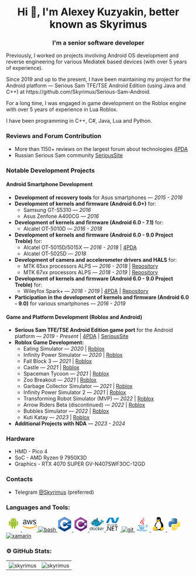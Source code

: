 <h1 align="center">Hi 👋, I'm Alexey Kuzyakin, better known as Skyrimus</h1>
<h3 align="center">I'm a senior software developer</h3>

<p>Previously, I worked on projects involving Android OS development and reverse engineering for various Mediatek based devices (with over 5 years of experience). </p>
<p>Since 2019 and up to the present, I have been maintaining my project for the Android platform — Serious Sam TFE/TSE Android Edition (using Java and C++) at https://github.com/Skyrimus/Serious-Sam-Android. </p>
<p>For a long time, I was engaged in game development on the Roblox engine with over 5 years of experience in Lua Roblox. </p>
<p>I have been programming in C++, C#, Java, Lua and Python.</p>

### Reviews and Forum Contribution
- More than 1150+ reviews on the largest forum about technologies [4PDA](https://4pda.to/forum/index.php?act=rep&mid=3927665&view=history&order=desc&mode=to)
- Russian Serious Sam community [SeriousSite](https://www.serioussite.ru/index/8)

### Notable Development Projects

#### Android Smartphone Development
- **Development of recovery tools** for Asus smartphones — *2015 - 2016*
- **Development of kernels and firmware (Android 6.0+)** for:
  - Samsung GT-S5310 — *2016*
  - Asus Zenfone A400CG — *2016*
- **Development of kernels and firmware (Android 6.0 - 7.1)** for:
  - Alcatel OT-5010D — *2016 - 2018*
- **Development of kernels and firmware (Android 6.0 - 9.0 Project Treble)** for:
  - Alcatel OT-5015D/5015X — *2016 - 2018* | [4PDA](https://4pda.to/forum/index.php?showtopic=879248)
  - Alcatel OT-5025D — *2018*
- **Development of camera and accelerometer drivers and HALS** for:
  - MTK 65xx processors ALPS — *2016 - 2018* | [Repository](https://github.com/Skyrimus/camera_hals_5015D_5010D)
  - MTK 67xx processors ALPS — *2018 - 2019* | [Repository](https://github.com/Skyrimus/device_kernel_porridge/tree/master/vendor/mediatek/proprietary/custom/mt6735/hal/D1)
- **Development of kernels and firmware (Android 6.0 - 9.0 Project Treble)** for:
  - Wileyfox Spark+ — *2018 - 2019* | [4PDA](https://4pda.to/forum/index.php?showtopic=917036&view=findpost&p=76784952) | [Repository](https://github.com/Skyrimus/device_kernel_porridge)
- **Participation in the development of kernels and firmware (Android 6.0 - 9.0)** for various smartphones — *2016 - 2019*

#### Game and Platform Development (Roblox and Android)
- **Serious Sam TFE/TSE Android Edition game port** for the Android platform — *2019 - Present* | [4PDA](https://4pda.to/forum/index.php?showtopic=942755) | [SeriousSite](http://www.serioussite.ru/forum/6-3931-1)
- **Roblox Game Development:**
  - Eating Simulator — *2020* | [Roblox](https://www.roblox.com/games/5359414099/Eating-Simulator)
  - Infinity Power Simulator — *2020* | [Roblox](https://www.roblox.com/games/6265485611/MONSTERS-Infinity-Power-Simulator)
  - Fall Block 3 — *2021* | [Roblox](https://www.roblox.com/games/6350363196/UPDATE-Fall-Block-3)
  - Castle — *2021* | [Roblox](https://www.roblox.com/games/7071021196/Castle)
  - Spaceman Tycoon — *2021* | [Roblox](https://www.roblox.com/games/7071021196/Castle)
  - Zoo Breakout — *2021* | [Roblox](https://www.roblox.com/games/7322334318/UPDATE-Zoo-Breakout-Simulator)
  - Garbage Collector Simulator — *2021* | [Roblox](https://www.roblox.com/games/7991015110/Garbage-Collector-Simulator-UPDATE)
  - Infinity Power Simulator 2 — *2021* | [Roblox](https://www.roblox.com/games/7424965087/Infinity-Power-Simulator-2)
  - Transforming Robot Simulator (MVP) — *2022* | [Roblox](https://www.roblox.com/games/8506979156/Transforming-Robot-Simulator)
  - Arrow Riders Beta (discontinued) — *2022* | [Roblox](https://www.roblox.com/games/8195611377/ArrowRiders#!/about)
  - Bubbles Simulator — *2022* | [Roblox](https://www.roblox.com/games/13126775213/Bubble-Blowing-Simulator)
  - Kuti Katay — *2023* | [Roblox](https://www.roblox.com/games/14038053281/unnamed#!/game-instances)
- **Additional Projects with NDA** — *2023 - 2024*

### Hardware
* HMD - Pico 4 
* SoC - AMD Ryzen 9 7950X3D
* Graphics - RTX 4070 SUPER GV-N407SWF3OC-12GD

### Contacts
 - Telegram [@Skyrimus](https://t.me/Skyrimus) (preferred)
   
<h3 align="left">Languages and Tools:</h3>
<p align="left"> <a href="https://developer.android.com" target="_blank" rel="noreferrer"> <img src="https://raw.githubusercontent.com/devicons/devicon/master/icons/android/android-original-wordmark.svg" alt="android" width="40" height="40"/> </a> <a href="https://aws.amazon.com" target="_blank" rel="noreferrer"> <img src="https://raw.githubusercontent.com/devicons/devicon/master/icons/amazonwebservices/amazonwebservices-original-wordmark.svg" alt="aws" width="40" height="40"/> </a> <a href="https://www.gnu.org/software/bash/" target="_blank" rel="noreferrer"> <img src="https://www.vectorlogo.zone/logos/gnu_bash/gnu_bash-icon.svg" alt="bash" width="40" height="40"/> </a> <a href="https://www.w3schools.com/cpp/" target="_blank" rel="noreferrer"> <img src="https://raw.githubusercontent.com/devicons/devicon/master/icons/cplusplus/cplusplus-original.svg" alt="cplusplus" width="40" height="40"/> </a> <a href="https://www.w3schools.com/cs/" target="_blank" rel="noreferrer"> <img src="https://raw.githubusercontent.com/devicons/devicon/master/icons/csharp/csharp-original.svg" alt="csharp" width="40" height="40"/> </a> <a href="https://www.docker.com/" target="_blank" rel="noreferrer"> <img src="https://raw.githubusercontent.com/devicons/devicon/master/icons/docker/docker-original-wordmark.svg" alt="docker" width="40" height="40"/> </a> <a href="https://dotnet.microsoft.com/" target="_blank" rel="noreferrer"> <img src="https://raw.githubusercontent.com/devicons/devicon/master/icons/dot-net/dot-net-original-wordmark.svg" alt="dotnet" width="40" height="40"/> </a> <a href="https://git-scm.com/" target="_blank" rel="noreferrer"> <img src="https://www.vectorlogo.zone/logos/git-scm/git-scm-icon.svg" alt="git" width="40" height="40"/> </a> <a href="https://www.java.com" target="_blank" rel="noreferrer"> <img src="https://raw.githubusercontent.com/devicons/devicon/master/icons/java/java-original.svg" alt="java" width="40" height="40"/> </a> <a href="https://www.linux.org/" target="_blank" rel="noreferrer"> <img src="https://raw.githubusercontent.com/devicons/devicon/master/icons/linux/linux-original.svg" alt="linux" width="40" height="40"/> </a> <a href="https://www.python.org" target="_blank" rel="noreferrer"> <img src="https://raw.githubusercontent.com/devicons/devicon/master/icons/python/python-original.svg" alt="python" width="40" height="40"/> </a> <a href="https://dotnet.microsoft.com/apps/xamarin" target="_blank" rel="noreferrer"> <img src="https://raw.githubusercontent.com/detain/svg-logos/780f25886640cef088af994181646db2f6b1a3f8/svg/xamarin.svg" alt="xamarin" width="40" height="40"/> </a> </p>


### ⚙️ GitHub Stats:

<table>
  <tr>
    <td>
      <img height="195px" align="center"  src="https://github-readme-stats.vercel.app/api/top-langs?username=skyrimus&show_icons=true&theme=dark&locale=en&layout=compact" alt="skyrimus" />
    </td>
    <td>
      <img height="195px" align="center" src="https://github-readme-streak-stats.herokuapp.com/?user=skyrimus&theme=dark" alt="skyrimus" />
    </td>
  </tr>
</table>
